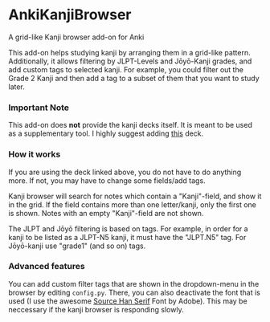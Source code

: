 # AnkiKanjiBrowser
A grid-like Kanji browser add-on for Anki

This add-on helps studying kanji by arranging them in a grid-like pattern.
Additionally, it allows filtering by JLPT-Levels and Jōyō-Kanji grades, and add custom tags to selected kanji.
For example, you could filter out the Grade 2 Kanji and then add a tag to a subset of them that you want to study later.

### Important Note ###

This add-on does **not** provide the kanji decks itself. It is meant to be used as a supplementary tool. 
I highly suggest adding [this](https://ankiweb.net/shared/info/798002504) deck.

### How it works ###

If you are using the deck linked above, you do not have to do anything more. If not, you may have to change some fields/add tags.

Kanji browser will search for notes which contain a "Kanji"-field, and show it in the grid. If the field contains more than one
letter/kanji, only the first one is shown. Notes with an empty "Kanji"-field are not shown. 

The JLPT and Jōyō filtering is based on tags. For example, in order for a kanji to be listed as a JLPT-N5 kanji, 
it must have the "JLPT.N5" tag. For Jōyō-kanji use "grade1" (and so on) tags.

### Advanced features ###

You can add custom filter tags that are shown in the dropdown-menu in the browser by editing `config.py`.
There, you can also deactivate the font that is used (I use the awesome [Source Han Serif](https://github.com/adobe-fonts/source-han-serif) Font by Adobe).
This may be neccessary if the kanji browser is responding slowly.
